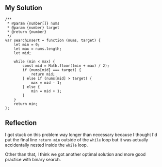 ## My Solution

```
/**
 * @param {number[]} nums
 * @param {number} target
 * @return {number}
 */
var searchInsert = function (nums, target) {
    let min = 0;
    let max = nums.length;
    let mid;

    while (min < max) {
        const mid = Math.floor((min + max) / 2);
        if (nums[mid] === target) {
            return mid;
        } else if (nums[mid] > target) {
            max = mid - 1;
        } else {
            min = mid + 1;
        }
    }
    return min;
};
```

## Reflection

I got stuck on this problem way longer than necessary because I thought I'd put the final line `return min` outside of the `while` loop but it was actually accidentally nested inside the `while` loop.

Other than that, I think we got another optimal solution and more good practice with binary search.
